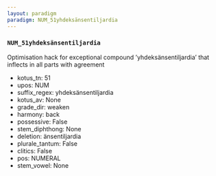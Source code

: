 ```yaml
---
layout: paradigm
paradigm: NUM_51yhdeksänsentiljardia
---
```

### ` NUM_51yhdeksänsentiljardia `

Optimisation hack for exceptional compound ’yhdeksänsentiljardia’ that inflects in all parts with agreement
* kotus_tn: 51
* upos: NUM
* suffix_regex: yhdeksänsentiljardia
* kotus_av: None
* grade_dir: weaken
* harmony: back
* possessive: False
* stem_diphthong: None
* deletion: änsentiljardia
* plurale_tantum: False
* clitics: False
* pos: NUMERAL
* stem_vowel: None

